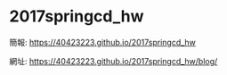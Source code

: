 # 2017springcd_hw

簡報: https://40423223.github.io/2017springcd_hw

網址: https://40423223.github.io/2017springcd_hw/blog/

